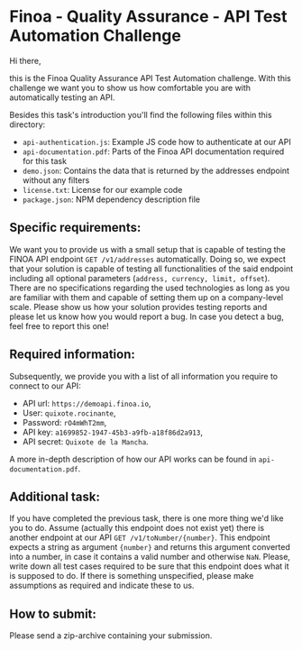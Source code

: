 # Finoa - Quality Assurance - API Test Automation Challenge

Hi there,

this is the Finoa Quality Assurance API Test Automation challenge. With this
challenge we want you to show us how comfortable you are with automatically
testing an API.

Besides this task's introduction you'll find the following files within this
directory:

- `api-authentication.js`: Example JS code how to authenticate at our API
- `api-documentation.pdf`: Parts of the Finoa API documentation required for this task
- `demo.json`: Contains the data that is returned by the addresses endpoint without any filters
- `license.txt`: License for our example code
- `package.json`: NPM dependency description file

## Specific requirements:

We want you to provide us with a small setup that is capable of testing the FINOA
API endpoint `GET /v1/addresses` automatically. Doing so, we expect that your
solution is capable of testing all functionalities of the said endpoint including
all optional parameters (`address, currency, limit, offset`). There are no
specifications regarding the used technologies as long as you are familiar with
them and capable of setting them up on a company-level scale. Please show us how
your solution provides testing reports and please let us know how you would report
a bug. In case you detect a bug, feel free to report this one!

## Required information:

Subsequently, we provide you with a list of all information you require to 
connect to our API:

- API url: `https://demoapi.finoa.io`,
- User: `quixote.rocinante`,
- Password: `rO4mWhT2mm`,
- API key: `a1699852-1947-45b3-a9fb-a18f86d2a913`,
- API secret: `Quixote de la Mancha`.

A more in-depth description of how our API works can be found in `api-documentation.pdf`.

## Additional task:

If you have completed the previous task, there is one more thing we'd like you
to do. Assume (actually this endpoint does not exist yet) there is another
endpoint at our API `GET /v1/toNumber/{number}`. This endpoint expects a string as
argument `{number}` and returns this argument converted
into a number, in case it contains a valid number and otherwise `NaN`. Please,
write down all test cases required to be sure that this endpoint does what it
is supposed to do. If there is something unspecified, please make assumptions as
required and indicate these to us.

## How to submit:

Please send a zip-archive containing your submission.